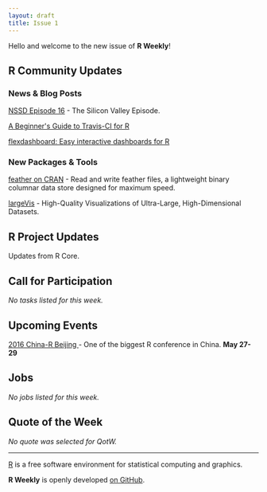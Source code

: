 ```yaml
---
layout: draft
title: Issue 1
---
```


Hello and welcome to the new issue of **R Weekly**!

## R Community Updates

### News & Blog Posts

[NSSD Episode 16](https://soundcloud.com/nssd-podcast/episode-16-the-silicon-valley-episode) - The Silicon Valley Episode.

[A Beginner's Guide to Travis-CI for R](http://juliasilge.com/blog/Beginners-Guide-to-Travis/)

[flexdashboard: Easy interactive dashboards for R](https://blog.rstudio.org/2016/05/17/flexdashboard-easy-interactive-dashboards-for-r/)

### New Packages & Tools

[feather on CRAN](https://cran.r-project.org/web/packages/feather/) - Read and write feather files, a lightweight binary columnar data store designed for maximum speed.

[largeVis](https://github.com/elbamos/largevis) - High-Quality Visualizations of Ultra-Large, High-Dimensional Datasets.

## R Project Updates

Updates from R Core.

## Call for Participation

*No tasks listed for this week.*

## Upcoming Events

[2016 China-R Beijing ](http://china-r.org/) - One of the biggest R conference in China. **May 27-29**

## Jobs

*No jobs listed for this week.*

## Quote of the Week

*No quote was selected for QotW.*

<HR />

[R](https://www.r-project.org/) is a free software environment for statistical computing and graphics. 

**R Weekly** is openly developed [on GitHub](https://github.com/rweekly/rweekly.org).

